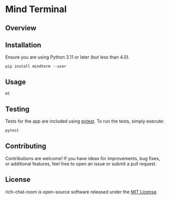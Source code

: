 # Mind Terminal

## Overview

## Installation

Ensure you are using Python 3.11 or later (but less than 4.0).

``` shell
pip install mindterm --user
```

## Usage

``` shell
mt
```

## Testing

Tests for the app are included using [pytest](https://docs.pytest.org/). To run the tests, simply execute:

```bash
pytest
```

## Contributing

Contributions are welcome! If you have ideas for improvements, bug fixes, or additional features, feel free to open an issue or submit a pull request.

## License

rich-chat-room is open-source software released under the [MIT License](./LICENSE).
